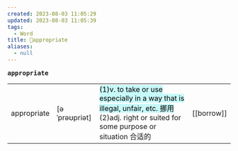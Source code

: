 ```yaml
---
created: 2023-08-03 11:05:29
updated: 2023-08-03 11:05:39
tags:
  - Word
title: 📖appropriate
aliases:
  - null
---
```


<pre><strong>appropriate</strong></pre>
|   |   |   |   |
|---|---|---|---|
|appropriate|[əˈprəʊpriət]|<mark style="background: #ABF7F7A6;">(1)v. to take or use especially in a way that is illegal, unfair, etc. 挪⽤</mark>(2)adj. right or suited for some purpose or situation 合适的|[[borrow]]|